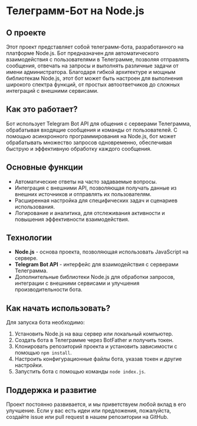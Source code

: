# Телеграмм-Бот на Node.js

## О проекте

Этот проект представляет собой телеграмм-бота, разработанного на платформе Node.js. Бот предназначен для автоматического взаимодействия с пользователями в Телеграмме, позволяя отправлять сообщения, отвечать на запросы и выполнять различные задачи от имени администратора. Благодаря гибкой архитектуре и мощным библиотекам Node.js, этот бот может быть настроен для выполнения широкого спектра функций, от простых автоответчиков до сложных интеграций с внешними сервисами.

## Как это работает?

Бот использует Telegram Bot API для общения с серверами Телеграмма, обрабатывая входящие сообщения и команды от пользователей. С помощью асинхронного программирования на Node.js, бот может обрабатывать множество запросов одновременно, обеспечивая быструю и эффективную обработку каждого сообщения.

## Основные функции

- Автоматические ответы на часто задаваемые вопросы.
- Интеграция с внешними API, позволяющая получать данные из внешних источников и отправлять их пользователям.
- Расширенная настройка для специфических задач и сценариев использования.
- Логирование и аналитика, для отслеживания активности и повышения эффективности взаимодействия.

## Технологии

- **Node.js** - основа проекта, позволяющая использовать JavaScript на сервере.
- **Telegram Bot API** - интерфейс для взаимодействия с серверами Телеграмма.
- Дополнительные библиотеки Node.js для обработки запросов, интеграции с внешними сервисами и улучшения производительности бота.

## Как начать использовать?

Для запуска бота необходимо:

1. Установить Node.js на ваш сервер или локальный компьютер.
2. Создать бота в Телеграмме через BotFather и получить токен.
3. Клонировать репозиторий проекта и установить зависимости с помощью `npm install`.
4. Настроить конфигурационные файлы бота, указав токен и другие настройки.
5. Запустить бота с помощью команды `node index.js`.

## Поддержка и развитие

Проект постоянно развивается, и мы приветствуем любой вклад в его улучшение. Если у вас есть идеи или предложения, пожалуйста, создайте issue или pull request в нашем репозитории на GitHub.
